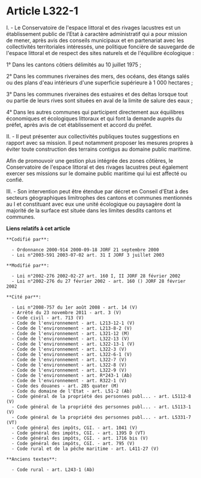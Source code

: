 # Article L322-1

I. - Le Conservatoire de l'espace littoral et des rivages lacustres est un établissement public de l'Etat à caractère
administratif qui a pour mission de mener, après avis des conseils municipaux et en partenariat avec les collectivités
territoriales intéressés, une politique foncière de sauvegarde de l'espace littoral et de respect des sites naturels et de
l'équilibre écologique :

1° Dans les cantons côtiers délimités au 10 juillet 1975 ;

2° Dans les communes riveraines des mers, des océans, des étangs salés ou des plans d'eau intérieurs d'une superficie
supérieure à 1 000 hectares ;

3° Dans les communes riveraines des estuaires et des deltas lorsque tout ou partie de leurs rives sont situées en aval de la
limite de salure des eaux ;

4° Dans les autres communes qui participent directement aux équilibres économiques et écologiques littoraux et qui font la
demande auprès du préfet, après avis de cet établissement et accord du préfet.

II. - Il peut présenter aux collectivités publiques toutes suggestions en rapport avec sa mission. Il peut notamment proposer
les mesures propres à éviter toute construction des terrains contigus au domaine public maritime.

Afin de promouvoir une gestion plus intégrée des zones côtières, le Conservatoire de l'espace littoral et des rivages
lacustres peut également exercer ses missions sur le domaine public maritime qui lui est affecté ou confié.

III. - Son intervention peut être étendue par décret en Conseil d'Etat à des secteurs géographiques limitrophes des cantons
et communes mentionnés au I et constituant avec eux une unité écologique ou paysagère dont la majorité de la surface est
située dans les limites desdits cantons et communes.

**Liens relatifs à cet article**

	**Codifié par**:

	  - Ordonnance 2000-914 2000-09-18 JORF 21 septembre 2000
	  - Loi n°2003-591 2003-07-02 art. 31 I JORF 3 juillet 2003

	**Modifié par**:

	  - Loi n°2002-276 2002-02-27 art. 160 I, II JORF 28 février 2002
	  - Loi n°2002-276 du 27 février 2002 - art. 160 () JORF 28 février 2002

	**Cité par**:

	  - Loi n°2008-757 du 1er août 2008 - art. 14 (V)
	  - Arrêté du 23 novembre 2011 - art. 3 (V)
	  - Code civil - art. 713 (V)
	  - Code de l'environnement - art. L213-12-1 (V)
	  - Code de l'environnement - art. L213-8-2 (V)
	  - Code de l'environnement - art. L321-12 (M)
	  - Code de l'environnement - art. L322-13 (V)
	  - Code de l'environnement - art. L322-13-1 (V)
	  - Code de l'environnement - art. L322-3 (V)
	  - Code de l'environnement - art. L322-6-1 (V)
	  - Code de l'environnement - art. L322-7 (V)
	  - Code de l'environnement - art. L322-8 (V)
	  - Code de l'environnement - art. L322-9 (V)
	  - Code de l'environnement - art. R*243-1 (Ab)
	  - Code de l'environnement - art. R322-1 (V)
	  - Code des douanes - art. 285 quater (M)
	  - Code du domaine de l'Etat - art. L51-2 (Ab)
	  - Code général de la propriété des personnes publ... - art. L5112-8 (V)
	  - Code général de la propriété des personnes publ... - art. L5113-1 (V)
	  - Code général de la propriété des personnes publ... - art. L5331-7 (VT)
	  - Code général des impôts, CGI. - art. 1041 (V)
	  - Code général des impôts, CGI. - art. 1395 D (VT)
	  - Code général des impôts, CGI. - art. 1716 bis (V)
	  - Code général des impôts, CGI. - art. 795 (V)
	  - Code rural et de la pêche maritime - art. L411-27 (V)

	**Anciens textes**:

	  - Code rural - art. L243-1 (Ab)
